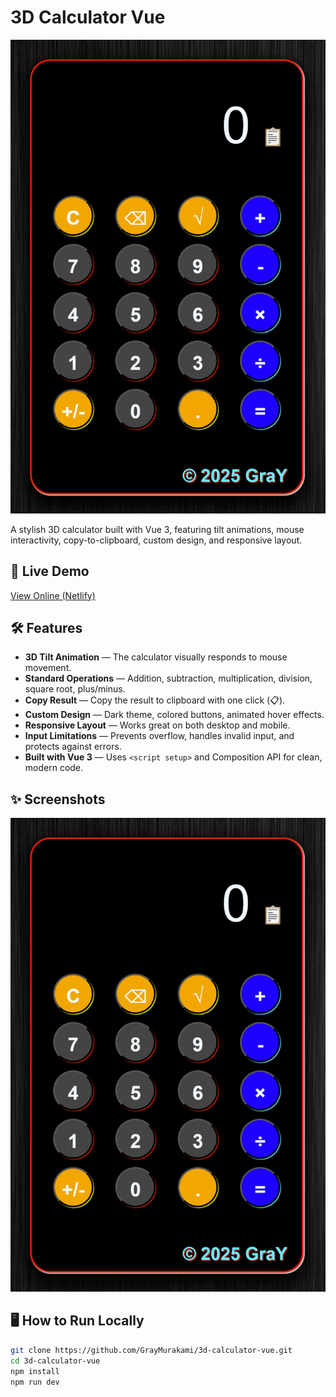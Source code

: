 # 3D Calculator Vue

![3D Calculator Preview](./screenshot.jpeg)

A stylish 3D calculator built with Vue 3, featuring tilt animations, mouse interactivity, copy-to-clipboard, custom design, and responsive layout.

## 🚀 Live Demo

[View Online (Netlify)](https://3d-calculator-vue.vercel.app/)  

## 🛠️ Features

- **3D Tilt Animation** — The calculator visually responds to mouse movement.
- **Standard Operations** — Addition, subtraction, multiplication, division, square root, plus/minus.
- **Copy Result** — Copy the result to clipboard with one click (📋).
- **Custom Design** — Dark theme, colored buttons, animated hover effects.
- **Responsive Layout** — Works great on both desktop and mobile.
- **Input Limitations** — Prevents overflow, handles invalid input, and protects against errors.
- **Built with Vue 3** — Uses `<script setup>` and Composition API for clean, modern code.

## ✨ Screenshots

![Calculator Screenshot](./screenshot.jpeg)  

## 🖥️ How to Run Locally

```bash
git clone https://github.com/GrayMurakami/3d-calculator-vue.git
cd 3d-calculator-vue
npm install
npm run dev
